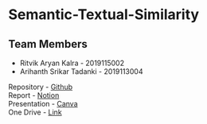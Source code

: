 # Semantic-Textual-Similarity

## Team Members
- Ritvik Aryan Kalra - 2019115002
- Arihanth Srikar Tadanki - 2019113004

Repository - [Github](https://github.com/rvk7895/Semantic-Textual-Similarity)\
Report - [Notion](https://rvk7895.notion.site/Final-Report-4e33b9f9ff1a4c4b943faf28473aba68)\
Presentation - [Canva](https://www.canva.com/design/DAE_d1_VMa4/JQv-EKuytA_FoNmQnNq7vg/view?utm_content=DAE_d1_VMa4&utm_campaign=designshare&utm_medium=link&utm_source=publishsharelink)\
One Drive - [Link](https://iiitaphyd-my.sharepoint.com/:f:/g/personal/ritvik_kalra_research_iiit_ac_in/EqVIgMMqXYpHukTWOIMJTSoB2xsC-XP7A02K1kCxv--pYg?e=rB2ilg)